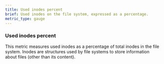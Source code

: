 ```yaml
---
title: Used inodes percent
brief: Used inodes on the file system, expressed as a percentage.
metric_type: gauge
---
```

### Used inodes percent

This metric measures used inodes as a percentage of total inodes in the file system.  Inodes are structures used by file systems to store information about files (other than its content).

